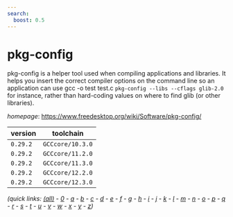 ```yaml
---
search:
  boost: 0.5
---
```

# pkg-config

pkg-config is a helper tool used when compiling applications and libraries.  It helps you insert the correct compiler options on the command line so an  application can use gcc -o test test.c `pkg-config --libs --cflags glib-2.0`  for instance, rather than hard-coding values on where to find glib (or other  libraries).

*homepage*: <https://www.freedesktop.org/wiki/Software/pkg-config/>

version | toolchain
--------|----------
``0.29.2`` | ``GCCcore/10.3.0``
``0.29.2`` | ``GCCcore/11.2.0``
``0.29.2`` | ``GCCcore/11.3.0``
``0.29.2`` | ``GCCcore/12.2.0``
``0.29.2`` | ``GCCcore/12.3.0``


*(quick links: [(all)](../index.md) - [0](../0/index.md) - [a](../a/index.md) - [b](../b/index.md) - [c](../c/index.md) - [d](../d/index.md) - [e](../e/index.md) - [f](../f/index.md) - [g](../g/index.md) - [h](../h/index.md) - [i](../i/index.md) - [j](../j/index.md) - [k](../k/index.md) - [l](../l/index.md) - [m](../m/index.md) - [n](../n/index.md) - [o](../o/index.md) - [p](../p/index.md) - [q](../q/index.md) - [r](../r/index.md) - [s](../s/index.md) - [t](../t/index.md) - [u](../u/index.md) - [v](../v/index.md) - [w](../w/index.md) - [x](../x/index.md) - [y](../y/index.md) - [z](../z/index.md))*

